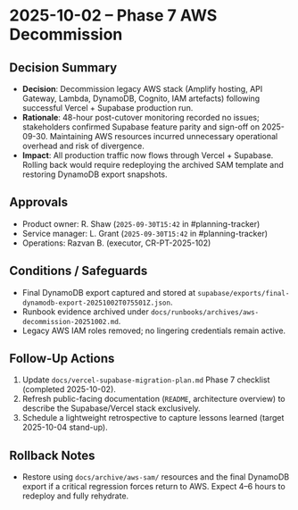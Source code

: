 # 2025-10-02 – Phase 7 AWS Decommission

## Decision Summary
- **Decision**: Decommission legacy AWS stack (Amplify hosting, API Gateway, Lambda, DynamoDB, Cognito, IAM artefacts) following successful Vercel + Supabase production run.
- **Rationale**: 48-hour post-cutover monitoring recorded no issues; stakeholders confirmed Supabase feature parity and sign-off on 2025-09-30. Maintaining AWS resources incurred unnecessary operational overhead and risk of divergence.
- **Impact**: All production traffic now flows through Vercel + Supabase. Rolling back would require redeploying the archived SAM template and restoring DynamoDB export snapshots.

## Approvals
- Product owner: R. Shaw (`2025-09-30T15:42` in #planning-tracker)
- Service manager: L. Grant (`2025-09-30T15:42` in #planning-tracker)
- Operations: Razvan B. (executor, CR-PT-2025-102)

## Conditions / Safeguards
- Final DynamoDB export captured and stored at `supabase/exports/final-dynamodb-export-20251002T075501Z.json`.
- Runbook evidence archived under `docs/runbooks/archives/aws-decommission-20251002.md`.
- Legacy AWS IAM roles removed; no lingering credentials remain active.

## Follow-Up Actions
1. Update `docs/vercel-supabase-migration-plan.md` Phase 7 checklist (completed 2025-10-02).
2. Refresh public-facing documentation (`README`, architecture overview) to describe the Supabase/Vercel stack exclusively.
3. Schedule a lightweight retrospective to capture lessons learned (target 2025-10-04 stand-up).

## Rollback Notes
- Restore using `docs/archive/aws-sam/` resources and the final DynamoDB export if a critical regression forces return to AWS. Expect 4–6 hours to redeploy and fully rehydrate.
